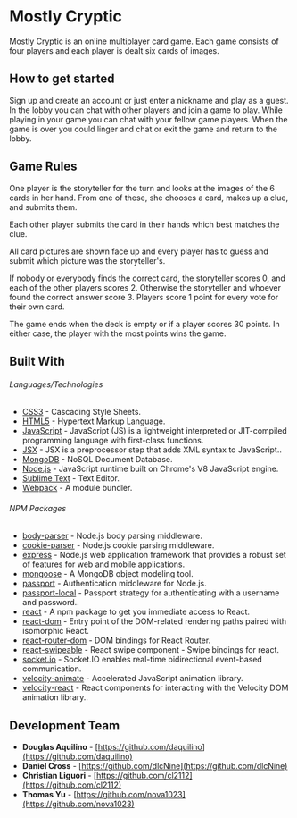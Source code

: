 # Mostly Cryptic

Mostly Cryptic is an online multiplayer card game.  Each game consists of four players and each player is dealt six cards of images.   

## How to get started
Sign up and create an account or just enter a nickname and play as a guest. 
In the lobby you can chat with other players and join a game to play.
While playing in your game you can chat with your fellow game players.
When the game is over you could linger and chat or exit the game and return to the lobby. 

## Game Rules

One player is the storyteller for the turn and looks at the images of the 6 cards in her hand. From one of these, she chooses a card, makes up a clue, and submits them.

Each other player submits the card in their hands which best matches the clue.

All card pictures are shown face up and every player has to guess and submit which picture was the storyteller's.

If nobody or everybody finds the correct card, the storyteller scores 0, and each of the other players scores 2. Otherwise the storyteller and whoever found the correct answer score 3. Players score 1 point for every vote for their own card.

The game ends when the deck is empty or if a player scores 30 points. In either case, the player with the most points wins the game.

## Built With

###### Languages/Technologies

* [CSS3](https://www.w3.org/Style/CSS/) - Cascading Style Sheets.
* [HTML5](https://www.w3.org/TR/html5/) - Hypertext Markup Language.
* [JavaScript](https://developer.mozilla.org/en-US/docs/Web/JavaScript) - JavaScript (JS) is a lightweight interpreted or JIT-compiled programming language with first-class functions.
* [JSX](https://jsx.github.io/) - JSX is a preprocessor step that adds XML syntax to JavaScript..
* [MongoDB](https://www.mongodb.com/) - NoSQL Document Database.
* [Node.js](https://nodejs.org) - JavaScript runtime built on Chrome's V8 JavaScript engine.
* [Sublime Text](https://www.sublimetext.com/) - Text Editor.
* [Webpack](https://www.npmjs.com/package/webpack) - A module bundler.

###### NPM Packages

* [body-parser](https://www.npmjs.com/package/body-parser) - Node.js body parsing middleware.
* [cookie-parser](https://www.npmjs.com/package/cookie-parser) - Node.js cookie parsing middleware.
* [express](https://www.npmjs.com/package/express) - Node.js web application framework that provides a robust set of features for web and mobile applications.
* [mongoose](https://www.npmjs.com/package/mongoose) - A MongoDB object modeling tool.
* [passport](https://www.npmjs.com/package/passport) - Authentication middleware for Node.js.
* [passport-local](https://www.npmjs.com/package/passport-local) - Passport strategy for authenticating with a username and password..
* [react](https://www.npmjs.com/package/react) -  A npm package to get you immediate access to React.
* [react-dom](https://www.npmjs.com/package/react-dom)	-  Entry point of the DOM-related rendering paths paired with isomorphic React.
* [react-router-dom](https://www.npmjs.com/package/react-router-dom) - DOM bindings for React Router.
* [react-swipeable](https://www.npmjs.com/package/react-swipeable) - React swipe component - Swipe bindings for react.
* [socket.io](https://www.npmjs.com/package/socket.io) - Socket.IO enables real-time bidirectional event-based communication.
* [velocity-animate](https://www.npmjs.com/package/velocity-animate) - Accelerated JavaScript animation library.
* [velocity-react](https://www.npmjs.com/package/velocity-react) - React components for interacting with the Velocity DOM animation library..


## Development Team

* **Douglas Aquilino** - [https://github.com/daquilino](https://github.com/daquilino)
* **Daniel Cross** - [https://github.com/dlcNine](https://github.com/dlcNine)
* **Christian Liguori** - [https://github.com/cl2112](https://github.com/cl2112)
* **Thomas Yu** - [https://github.com/nova1023](https://github.com/nova1023)
